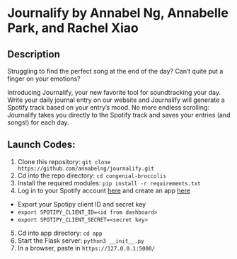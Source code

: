 # Journalify by Annabel Ng, Annabelle Park, and Rachel Xiao

## Description
Struggling to find the perfect song at the end of the day? Can’t quite put a finger on your emotions? 

Introducing Journalify, your new favorite tool for soundtracking your day. Write your daily journal entry on our website and Journalify will generate a Spotify track based on your entry’s mood. No more endless scrolling: Journalify takes you directly to the Spotify track and saves your entries (and songs!) for each day. 


## Launch Codes:

1. Clone this repository: `git clone https://github.com/annabelng/journalify.git`
2. Cd into the repo directory: `cd congenial-broccolis`
3. Install the required modules: `pip install -r requirements.txt`
4. Log in to your Spotify account [here]('https://developer.spotify.com/') and create an app [here]('https://developer.spotify.com/dashboard/applications')
- Export your Spotipy client ID and secret key
- `export SPOTIPY_CLIENT_ID=<id from dashboard>`
- `export SPOTIPY_CLIENT_SECRET=<secret key>`
5. Cd into app directory: `cd app`
6. Start the Flask server: `python3 __init__.py`
7. In a browser, paste in `https://127.0.0.1:5000/`
